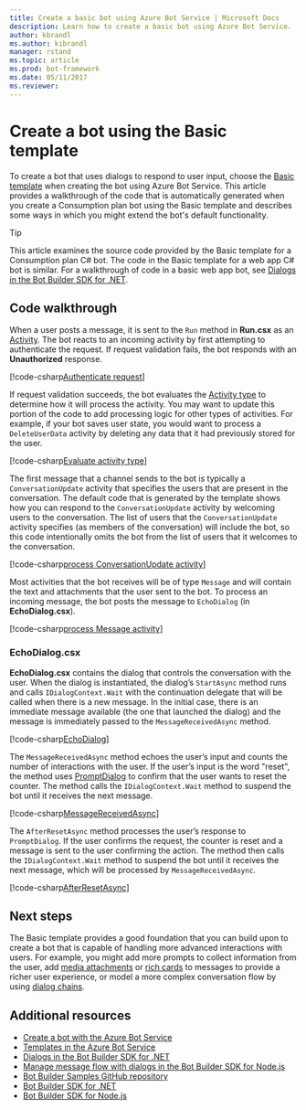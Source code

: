 ```yaml
---
title: Create a basic bot using Azure Bot Service | Microsoft Docs
description: Learn how to create a basic bot using Azure Bot Service.
author: kbrandl
ms.author: kibrandl
manager: rstand
ms.topic: article
ms.prod: bot-framework
ms.date: 05/11/2017
ms.reviewer: 
---
```


# Create a bot using the Basic template

To create a bot that uses dialogs to respond to user input, choose the [Basic template](azure-bot-service-templates.md) when creating the bot using Azure Bot Service. This article provides a walkthrough of the code that is automatically generated when you create a Consumption plan bot using the Basic template and describes some ways in which you might extend the bot's default functionality. 

> [!TIP]
> This article examines the source code provided by the Basic template for a Consumption plan C# bot. The code in the Basic template for a web app C# bot is similar. For a walkthrough of code in a basic web app bot, see
> [Dialogs in the Bot Builder SDK for .NET](~/dotnet/bot-builder-dotnet-dialogs.md).

## Code walkthrough

When a user posts a message, it is sent to the `Run` method in **Run.csx** as an [Activity](~/dotnet/bot-builder-dotnet-activities.md). The bot reacts to an incoming activity by first attempting to authenticate the request. If request validation fails, the bot responds with an  **Unauthorized** response.

[!code-csharp[Authenticate request](~/includes/code/azure-bot-service-serverless-template-basic.cs#authenticateRequest)]

If request validation succeeds, the bot evaluates the [Activity type](~/dotnet/bot-builder-dotnet-activities.md) to determine how it will process the activity. You may want to update this portion of the code to add processing logic for other types of activities. For example, if your bot saves user state, you would want to process a `DeleteUserData` activity by deleting any data that it had previously stored for the user.

[!code-csharp[Evaluate activity type](~/includes/code/azure-bot-service-serverless-template-basic.cs#processMessage)]

The first message that a channel sends to the bot is typically a `ConversationUpdate` activity that specifies the users that are present in the conversation. The default code that is generated by the template shows how you can respond to the `ConversationUpdate` activity by welcoming users to the conversation. The list of users that the `ConversationUpdate` activity specifies (as members of the conversation) will include the bot, so this code intentionally omits the bot from the list of users that it welcomes to the conversation.

[!code-csharp[process ConversationUpdate activity](~/includes/code/azure-bot-service-serverless-template-basic.cs#conversationUpdate)]

Most activities that the bot receives will be of type `Message` and will contain the text and attachments that the user sent to the bot. To process an incoming message, the bot posts the message to `EchoDialog` (in **EchoDialog.csx**). 

[!code-csharp[process Message activity](~/includes/code/azure-bot-service-serverless-template-basic.cs#message)]

### EchoDialog.csx

**EchoDialog.csx** contains the dialog that controls the conversation with the user. When the dialog is instantiated, the dialog’s `StartAsync` method runs and calls `IDialogContext.Wait` with the continuation delegate that will be called when there is a new message. In the initial case, there is an immediate message available (the one that launched the dialog) and the message is immediately passed to the `MessageReceivedAsync` method.

[!code-csharp[EchoDialog](~/includes/code/azure-bot-service-serverless-template-basic.cs#echoDialog)]

The `MessageReceivedAsync` method echoes the user’s input and counts the number of interactions with the user. 
If the user’s input is the word "reset", the method uses [PromptDialog][promptDialog] to confirm that the user wants to reset the counter. The method calls the `IDialogContext.Wait` method to suspend the bot until it receives the next message.

[!code-csharp[MessageReceivedAsync](~/includes/code/azure-bot-service-serverless-template-basic.cs#messageReceivedAsync)]

The `AfterResetAsync` method processes the user’s response to `PromptDialog`. If the user confirms the request, the counter is reset and a message is sent to the user confirming the action. The method then calls the `IDialogContext.Wait` method to suspend the bot until it receives the next message, which will be processed by `MessageReceivedAsync`. 

[!code-csharp[AfterResetAsync](~/includes/code/azure-bot-service-serverless-template-basic.cs#afterResetAsync)]

## Next steps

The Basic template provides a good foundation that you can build upon to create a bot that is capable of handling more advanced interactions with users. For example, you might add more prompts to collect information from the user, add [media attachments](~/dotnet/bot-builder-dotnet-add-media-attachments.md) or [rich cards](~/dotnet/bot-builder-dotnet-add-rich-card-attachments.md) to messages to provide a richer user experience, or model a more complex conversation flow by using [dialog chains](~/dotnet/bot-builder-dotnet-dialogs.md#dialog-chains). 

## Additional resources

- [Create a bot with the Azure Bot Service](azure-bot-service-quickstart.md)
- [Templates in the Azure Bot Service](azure-bot-service-templates.md)
- [Dialogs in the Bot Builder SDK for .NET](~/dotnet/bot-builder-dotnet-dialogs.md)
- [Manage message flow with dialogs in the Bot Builder SDK for Node.js](~/nodejs/bot-builder-nodejs-manage-conversation-flow.md)
- <a href="https://github.com/Microsoft/BotBuilder-Samples" target="_blank">Bot Builder Samples GitHub repository</a>
- [Bot Builder SDK for .NET](~/dotnet/bot-builder-dotnet-overview.md)
- [Bot Builder SDK for Node.js](~/nodejs/index.md)

[promptDialog]: https://review.docs.microsoft.com/en-us/dotnet/api/microsoft.bot.builder.dialogs.promptdialog?view=botbuilder-3.8